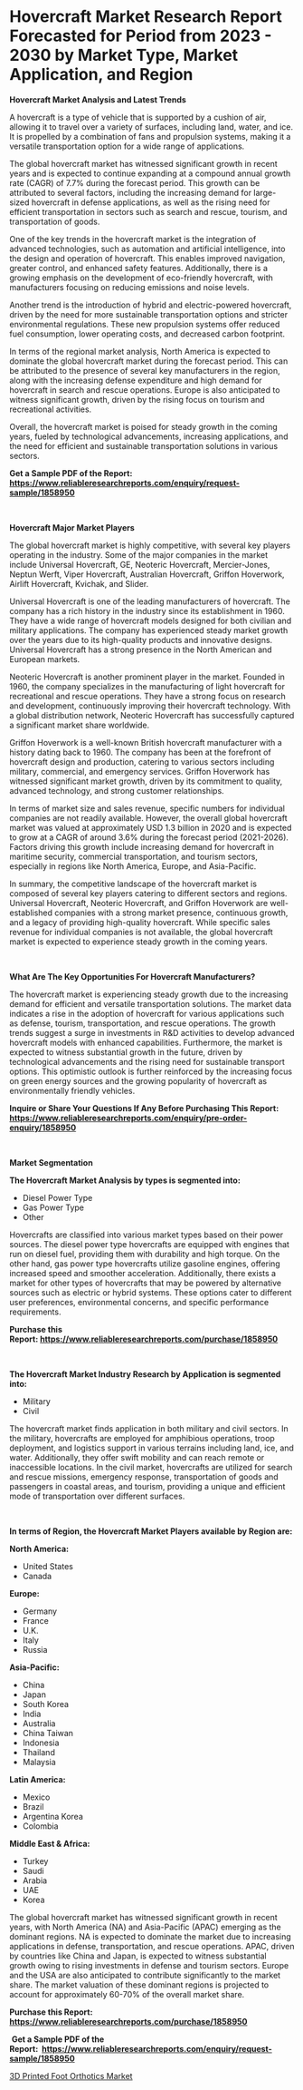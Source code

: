 <p><h1>Hovercraft Market Research Report Forecasted for Period from 2023 -  2030 by Market Type, Market Application, and Region</h1></p><p><strong>Hovercraft Market Analysis and Latest Trends</strong></p>
<p><p>A hovercraft is a type of vehicle that is supported by a cushion of air, allowing it to travel over a variety of surfaces, including land, water, and ice. It is propelled by a combination of fans and propulsion systems, making it a versatile transportation option for a wide range of applications.</p><p>The global hovercraft market has witnessed significant growth in recent years and is expected to continue expanding at a compound annual growth rate (CAGR) of 7.7% during the forecast period. This growth can be attributed to several factors, including the increasing demand for large-sized hovercraft in defense applications, as well as the rising need for efficient transportation in sectors such as search and rescue, tourism, and transportation of goods.</p><p>One of the key trends in the hovercraft market is the integration of advanced technologies, such as automation and artificial intelligence, into the design and operation of hovercraft. This enables improved navigation, greater control, and enhanced safety features. Additionally, there is a growing emphasis on the development of eco-friendly hovercraft, with manufacturers focusing on reducing emissions and noise levels.</p><p>Another trend is the introduction of hybrid and electric-powered hovercraft, driven by the need for more sustainable transportation options and stricter environmental regulations. These new propulsion systems offer reduced fuel consumption, lower operating costs, and decreased carbon footprint.</p><p>In terms of the regional market analysis, North America is expected to dominate the global hovercraft market during the forecast period. This can be attributed to the presence of several key manufacturers in the region, along with the increasing defense expenditure and high demand for hovercraft in search and rescue operations. Europe is also anticipated to witness significant growth, driven by the rising focus on tourism and recreational activities.</p><p>Overall, the hovercraft market is poised for steady growth in the coming years, fueled by technological advancements, increasing applications, and the need for efficient and sustainable transportation solutions in various sectors.</p></p>
<p><strong>Get a Sample PDF of the Report:&nbsp; <a href="https://www.reliableresearchreports.com/enquiry/request-sample/1858950">https://www.reliableresearchreports.com/enquiry/request-sample/1858950</a></strong></p>
<p>&nbsp;</p>
<p><strong>Hovercraft Major Market Players</strong></p>
<p><p>The global hovercraft market is highly competitive, with several key players operating in the industry. Some of the major companies in the market include Universal Hovercraft, GE, Neoteric Hovercraft, Mercier-Jones, Neptun Werft, Viper Hovercraft, Australian Hovercraft, Griffon Hoverwork, Airlift Hovercraft, Kvichak, and Slider. </p><p>Universal Hovercraft is one of the leading manufacturers of hovercraft. The company has a rich history in the industry since its establishment in 1960. They have a wide range of hovercraft models designed for both civilian and military applications. The company has experienced steady market growth over the years due to its high-quality products and innovative designs. Universal Hovercraft has a strong presence in the North American and European markets.</p><p>Neoteric Hovercraft is another prominent player in the market. Founded in 1960, the company specializes in the manufacturing of light hovercraft for recreational and rescue operations. They have a strong focus on research and development, continuously improving their hovercraft technology. With a global distribution network, Neoteric Hovercraft has successfully captured a significant market share worldwide.</p><p>Griffon Hoverwork is a well-known British hovercraft manufacturer with a history dating back to 1960. The company has been at the forefront of hovercraft design and production, catering to various sectors including military, commercial, and emergency services. Griffon Hoverwork has witnessed significant market growth, driven by its commitment to quality, advanced technology, and strong customer relationships.</p><p>In terms of market size and sales revenue, specific numbers for individual companies are not readily available. However, the overall global hovercraft market was valued at approximately USD 1.3 billion in 2020 and is expected to grow at a CAGR of around 3.6% during the forecast period (2021-2026). Factors driving this growth include increasing demand for hovercraft in maritime security, commercial transportation, and tourism sectors, especially in regions like North America, Europe, and Asia-Pacific.</p><p>In summary, the competitive landscape of the hovercraft market is composed of several key players catering to different sectors and regions. Universal Hovercraft, Neoteric Hovercraft, and Griffon Hoverwork are well-established companies with a strong market presence, continuous growth, and a legacy of providing high-quality hovercraft. While specific sales revenue for individual companies is not available, the global hovercraft market is expected to experience steady growth in the coming years.</p></p>
<p>&nbsp;</p>
<p><strong>What Are The Key Opportunities For Hovercraft Manufacturers?</strong></p>
<p><p>The hovercraft market is experiencing steady growth due to the increasing demand for efficient and versatile transportation solutions. The market data indicates a rise in the adoption of hovercraft for various applications such as defense, tourism, transportation, and rescue operations. The growth trends suggest a surge in investments in R&D activities to develop advanced hovercraft models with enhanced capabilities. Furthermore, the market is expected to witness substantial growth in the future, driven by technological advancements and the rising need for sustainable transport options. This optimistic outlook is further reinforced by the increasing focus on green energy sources and the growing popularity of hovercraft as environmentally friendly vehicles.</p></p>
<p><strong>Inquire or Share Your Questions If Any Before Purchasing This Report: <a href="https://www.reliableresearchreports.com/enquiry/pre-order-enquiry/1858950">https://www.reliableresearchreports.com/enquiry/pre-order-enquiry/1858950</a></strong></p>
<p>&nbsp;</p>
<p><strong>Market Segmentation</strong></p>
<p><strong>The Hovercraft Market Analysis by types is segmented into:</strong></p>
<p><ul><li>Diesel Power Type</li><li>Gas Power Type</li><li>Other</li></ul></p>
<p><p>Hovercrafts are classified into various market types based on their power sources. The diesel power type hovercrafts are equipped with engines that run on diesel fuel, providing them with durability and high torque. On the other hand, gas power type hovercrafts utilize gasoline engines, offering increased speed and smoother acceleration. Additionally, there exists a market for other types of hovercrafts that may be powered by alternative sources such as electric or hybrid systems. These options cater to different user preferences, environmental concerns, and specific performance requirements.</p></p>
<p><strong>Purchase this Report:&nbsp;<a href="https://www.reliableresearchreports.com/purchase/1858950">https://www.reliableresearchreports.com/purchase/1858950</a></strong></p>
<p>&nbsp;</p>
<p><strong>The Hovercraft Market Industry Research by Application is segmented into:</strong></p>
<p><ul><li>Military</li><li>Civil</li></ul></p>
<p><p>The hovercraft market finds application in both military and civil sectors. In the military, hovercrafts are employed for amphibious operations, troop deployment, and logistics support in various terrains including land, ice, and water. Additionally, they offer swift mobility and can reach remote or inaccessible locations. In the civil market, hovercrafts are utilized for search and rescue missions, emergency response, transportation of goods and passengers in coastal areas, and tourism, providing a unique and efficient mode of transportation over different surfaces.</p></p>
<p>&nbsp;</p>
<p><strong>In terms of Region, the Hovercraft Market Players available by Region are:</strong></p>
<p>
    <p> <strong> North America: </strong>
        <ul>
            <li>United States</li>
            <li>Canada</li>
        </ul>
        </p> 
    <p> <strong> Europe: </strong>
        <ul>
            <li>Germany</li>
            <li>France</li>
            <li>U.K.</li>
            <li>Italy</li>
            <li>Russia</li>
        </ul>
        </p> 
    <p> <strong> Asia-Pacific: </strong>
        <ul>
            <li>China</li>
            <li>Japan</li>
            <li>South Korea</li>
            <li>India</li>
            <li>Australia</li>
            <li>China Taiwan</li>
            <li>Indonesia</li>
            <li>Thailand</li>
            <li>Malaysia</li>
        </ul>
        </p> 
    <p> <strong> Latin America: </strong>
        <ul>
            <li>Mexico</li>
            <li>Brazil</li>
            <li>Argentina Korea</li>
            <li>Colombia</li>
        </ul>
        </p> 
    <p> <strong> Middle East & Africa: </strong>
        <ul>
            <li>Turkey</li>
            <li>Saudi</li>
            <li>Arabia</li>
            <li>UAE</li>
            <li>Korea</li>
        </ul>
    </p>
    </p>
<p><p>The global hovercraft market has witnessed significant growth in recent years, with North America (NA) and Asia-Pacific (APAC) emerging as the dominant regions. NA is expected to dominate the market due to increasing applications in defense, transportation, and rescue operations. APAC, driven by countries like China and Japan, is expected to witness substantial growth owing to rising investments in defense and tourism sectors. Europe and the USA are also anticipated to contribute significantly to the market share. The market valuation of these dominant regions is projected to account for approximately 60-70% of the overall market share.</p></p>
<p><strong>Purchase this Report: <a href="https://www.reliableresearchreports.com/purchase/1858950">https://www.reliableresearchreports.com/purchase/1858950</a></strong></p>
<p>&nbsp;<strong>Get a Sample PDF of the Report:&nbsp;&nbsp;<a href="https://www.reliableresearchreports.com/enquiry/request-sample/1858950">https://www.reliableresearchreports.com/enquiry/request-sample/1858950</a></strong></p>
<p><strong></strong></p>
<p><p><a href="https://www.linkedin.com/pulse/3d-printed-foot-orthotics-market-size-2023-2030-global-equpe/">3D Printed Foot Orthotics Market</a></p></p>